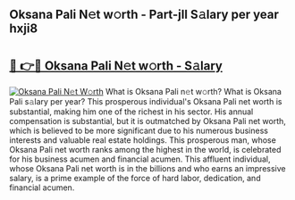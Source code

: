 ## Oksana Pali N𝚎t w𝚘rth - Part-jIl S𝚊lary per year hxji8

# <h2><a href="http://gc3n7t.nevu.top/?p=Oksana+Pali">🔗 👉🔴 Oksana Pali N𝚎t w𝚘rth - S𝚊lary</a></h2>

[![Oksana Pali N𝚎t W𝚘rth](https://i.imgur.com/Oavwk0R.jpeg)](http://gc3n7t.nevu.top/?p=Oksana+Pali)
What is Oksana Pali n𝚎t w𝚘rth? What is Oksana Pali s𝚊lary per year?
This prosperous individual's Oksana Pali net worth is substantial, making him one of the richest in his sector. His annual compensation is substantial, but it is outmatched by Oksana Pali net worth, which is believed to be more significant due to his numerous business interests and valuable real estate holdings. This prosperous man, whose Oksana Pali net worth ranks among the highest in the world, is celebrated for his business acumen and financial acumen. This affluent individual, whose Oksana Pali net worth is in the billions and who earns an impressive salary, is a prime example of the force of hard labor, dedication, and financial acumen.
